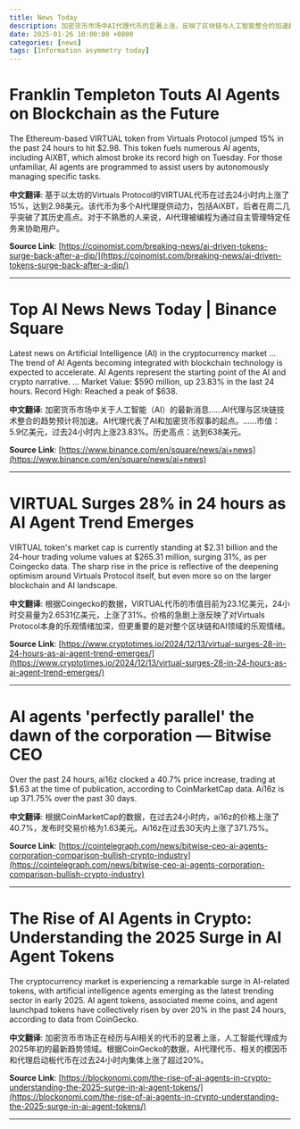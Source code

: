 ```yaml
---
title: News Today
description: 加密货币市场中AI代理代币的显著上涨，反映了区块链与人工智能整合的加速趋势。
date: 2025-01-26 10:00:00 +0800
categories: [news]
tags: [Information asymmetry today]
---
```


# Franklin Templeton Touts AI Agents on Blockchain as the Future

The Ethereum-based VIRTUAL token from Virtuals Protocol jumped 15% in the past 24 hours to hit $2.98. This token fuels numerous AI agents, including AiXBT, which almost broke its record high on Tuesday. For those unfamiliar, AI agents are programmed to assist users by autonomously managing specific tasks.

**中文翻译**: 基于以太坊的Virtuals Protocol的VIRTUAL代币在过去24小时内上涨了15%，达到2.98美元。该代币为多个AI代理提供动力，包括AiXBT，后者在周二几乎突破了其历史高点。对于不熟悉的人来说，AI代理被编程为通过自主管理特定任务来协助用户。

**Source Link**: [https://coinomist.com/breaking-news/ai-driven-tokens-surge-back-after-a-dip/](https://coinomist.com/breaking-news/ai-driven-tokens-surge-back-after-a-dip/)

---

# Top AI News News Today | Binance Square

Latest news on Artificial Intelligence (AI) in the cryptocurrency market ... The trend of AI Agents becoming integrated with blockchain technology is expected to accelerate. AI Agents represent the starting point of the AI and crypto narrative. ... Market Value: $590 million, up 23.83% in the last 24 hours. Record High: Reached a peak of $638.

**中文翻译**: 加密货币市场中关于人工智能（AI）的最新消息……AI代理与区块链技术整合的趋势预计将加速。AI代理代表了AI和加密货币叙事的起点。……市值：5.9亿美元，过去24小时内上涨23.83%。历史高点：达到638美元。

**Source Link**: [https://www.binance.com/en/square/news/ai+news](https://www.binance.com/en/square/news/ai+news)

---

# VIRTUAL Surges 28% in 24 hours as AI Agent Trend Emerges

VIRTUAL token's market cap is currently standing at $2.31 billion and the 24-hour trading volume values at $265.31 million, surging 31%, as per Coingecko data. The sharp rise in the price is reflective of the deepening optimism around Virtuals Protocol itself, but even more so on the larger blockchain and AI landscape.

**中文翻译**: 根据Coingecko的数据，VIRTUAL代币的市值目前为23.1亿美元，24小时交易量为2.6531亿美元，上涨了31%。价格的急剧上涨反映了对Virtuals Protocol本身的乐观情绪加深，但更重要的是对整个区块链和AI领域的乐观情绪。

**Source Link**: [https://www.cryptotimes.io/2024/12/13/virtual-surges-28-in-24-hours-as-ai-agent-trend-emerges/](https://www.cryptotimes.io/2024/12/13/virtual-surges-28-in-24-hours-as-ai-agent-trend-emerges/)

---

# AI agents 'perfectly parallel' the dawn of the corporation — Bitwise CEO

Over the past 24 hours, ai16z clocked a 40.7% price increase, trading at $1.63 at the time of publication, according to CoinMarketCap data. Ai16z is up 371.75% over the past 30 days.

**中文翻译**: 根据CoinMarketCap的数据，在过去24小时内，ai16z的价格上涨了40.7%，发布时交易价格为1.63美元。Ai16z在过去30天内上涨了371.75%。

**Source Link**: [https://cointelegraph.com/news/bitwise-ceo-ai-agents-corporation-comparison-bullish-crypto-industry](https://cointelegraph.com/news/bitwise-ceo-ai-agents-corporation-comparison-bullish-crypto-industry)

---

# The Rise of AI Agents in Crypto: Understanding the 2025 Surge in AI Agent Tokens

The cryptocurrency market is experiencing a remarkable surge in AI-related tokens, with artificial intelligence agents emerging as the latest trending sector in early 2025. AI agent tokens, associated meme coins, and agent launchpad tokens have collectively risen by over 20% in the past 24 hours, according to data from CoinGecko.

**中文翻译**: 加密货币市场正在经历与AI相关的代币的显著上涨，人工智能代理成为2025年初的最新趋势领域。根据CoinGecko的数据，AI代理代币、相关的模因币和代理启动板代币在过去24小时内集体上涨了超过20%。

**Source Link**: [https://blockonomi.com/the-rise-of-ai-agents-in-crypto-understanding-the-2025-surge-in-ai-agent-tokens/](https://blockonomi.com/the-rise-of-ai-agents-in-crypto-understanding-the-2025-surge-in-ai-agent-tokens/)

---